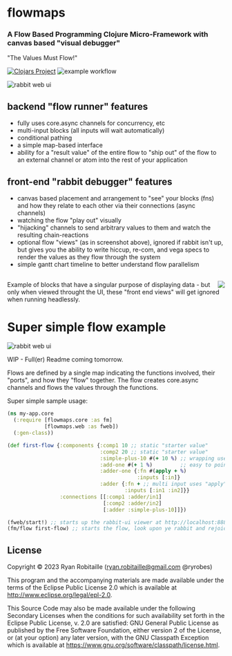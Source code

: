 # flowmaps
### A Flow Based Programming Clojure Micro-Framework with canvas based "visual debugger"

"The Values Must Flow!"

[![Clojars Project](https://img.shields.io/clojars/v/org.clojars.ryrobes/flowmaps.svg)](https://clojars.org/org.clojars.ryrobes/flowmaps) ![example workflow](https://github.com/ryrobes/flowmaps/actions/workflows/clojure.yml/badge.svg)

![rabbit web ui](https://app.rabbitremix.com/gh-sample2.png)

## backend "flow runner" features
 - fully uses core.async channels for concurrency, etc
 - multi-input blocks (all inputs will wait automatically)
 - conditional pathing
 - a simple map-based interface
 - ability for a "result value" of the entire flow to "ship out" of the flow to an external channel or atom into the rest of your application

## front-end "rabbit debugger" features
- canvas based placement and arrangement to "see" your blocks (fns) and how they relate to each other via their connections (async channels)
- watching the flow "play out" visually
- "hijacking" channels to send arbitrary values to them and watch the resulting chain-reactions
- optional flow "views" (as in screenshot above), ignored if rabbit isn't up, but gives you the ability to write hiccup, re-com, and vega specs to render the values as they flow through the system
- simple gantt chart timeline to better understand flow parallelism

## 

<img align="right" src="https://app.rabbitremix.com/gh-looped.gif"> Example of blocks that have a singular purpose of displaying data - but only when viewed throught the UI, these "front end views" will get ignored when running headlessly.<br clear="right"/>

## 

# Super simple flow example

![rabbit web ui](https://app.rabbitremix.com/gh-sample1.png)

WIP - Full(er) Readme coming tomorrow. 

Flows are defined by a single map indicating the functions involved, their "ports", and how they "flow" together. The flow creates core.async channels and flows the values through the functions.

Super simple sample usage:

```clojure
(ns my-app.core
  (:require [flowmaps.core :as fm]
            [flowmaps.web :as fweb])
  (:gen-class))

(def first-flow {:components {:comp1 10 ;; static "starter value"
                              :comp2 20 ;; static "starter value"
                              :simple-plus-10 #(+ 10 %) ;; wrapping useful for single input blocks
                              :add-one #(+ 1 %)         ;; easy to point where the flowing val goes
                              :adder-one {:fn #(apply + %)
                                          :inputs [:in]}
                              :adder {:fn + ;; multi input uses "apply" after materializing inputs
                                      :inputs [:in1 :in2]}}
                 :connections [[:comp1 :adder/in1]
                               [:comp2 :adder/in2]
                               [:adder :simple-plus-10]]})

(fweb/start!) ;; starts up the rabbit-ui viewer at http://localhost:8888/ 
(fm/flow first-flow) ;; starts the flow, look upon ye rabbit and rejoice!
```

## License

Copyright © 2023 Ryan Robitaille (ryan.robitaille@gmail.com @ryrobes)

This program and the accompanying materials are made available under the
terms of the Eclipse Public License 2.0 which is available at
http://www.eclipse.org/legal/epl-2.0.

This Source Code may also be made available under the following Secondary
Licenses when the conditions for such availability set forth in the Eclipse
Public License, v. 2.0 are satisfied: GNU General Public License as published by
the Free Software Foundation, either version 2 of the License, or (at your
option) any later version, with the GNU Classpath Exception which is available
at https://www.gnu.org/software/classpath/license.html.
